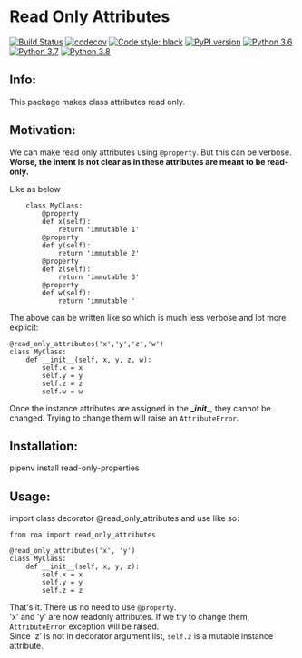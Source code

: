 # Read Only Attributes
[![Build Status](https://travis-ci.org/tek-shinobi/read-only-attributes.svg?branch=master)](https://travis-ci.org/tek-shinobi/read-only-attributes)
[![codecov](https://codecov.io/gh/tek-shinobi/read-only-attributes/branch/master/graph/badge.svg)](https://codecov.io/gh/tek-shinobi/read-only-attributes)
[![Code style: black](https://img.shields.io/badge/code%20style-black-000000.svg)](https://github.com/psf/black)
[![PyPI version](https://badge.fury.io/py/read-only-attributes.svg)](https://badge.fury.io/py/read-only-attributes)
[![Python 3.6](https://img.shields.io/badge/python-3.6-blue.svg)](https://www.python.org/downloads/release/python-360/)
[![Python 3.7](https://img.shields.io/badge/python-3.7-blue.svg)](https://www.python.org/downloads/release/python-370/)
[![Python 3.8](https://img.shields.io/badge/python-3.8-blue.svg)](https://www.python.org/downloads/release/python-380/)

Info:
-------------------
This package makes class attributes read only.

Motivation:
--------------------
We can make read only attributes using `@property`. But this can be verbose. __Worse, the intent is not clear as in these attributes are meant to be read-only.__
     
Like as below

```
    class MyClass:
        @property
        def x(self):
            return 'immutable 1'
        @property
        def y(self):
            return 'immutable 2'
        @property
        def z(self):
            return 'immutable 3'
        @property
        def w(self):
            return 'immutable '

```

The above can be written like so which is much less verbose and lot more explicit:

```
@read_only_attributes('x','y','z','w')
class MyClass:
    def __init__(self, x, y, z, w):
        self.x = x 
        self.y = y 
        self.z = z 
        self.w = w 
```

Once the instance attributes are assigned in the __\__init____, they cannot be changed. Trying to change them will raise an `AttributeError`.

Installation:
--------------
pipenv install read-only-properties

Usage:
------

import class decorator @read_only_attributes and use like so:

```
from roa import read_only_attributes

@read_only_attributes('x', 'y')
class MyClass:
    def __init__(self, x, y, z):
        self.x = x
        self.y = y
        self.z = z
```
That's it. There us no need to use `@property`.  
'x' and 'y' are now readonly attributes. If we try to change them, `AttributeError` exception will be raised.  
Since 'z' is not in decorator argument list, `self.z` is a mutable instance attribute.